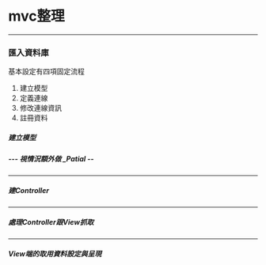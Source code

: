 # mvc整理


---


### 匯入資料庫
 
基本設定有四項固定流程
1. 建立模型
1. 定義連線
1. 修改連線資訊
1. 註冊資料



##### 建立模型
##### --- 視情況額外做 _Patial --


---


##### 建Controller


---

##### 處理Controller跟View抓取


-----

##### View端的取用資料設定與呈現